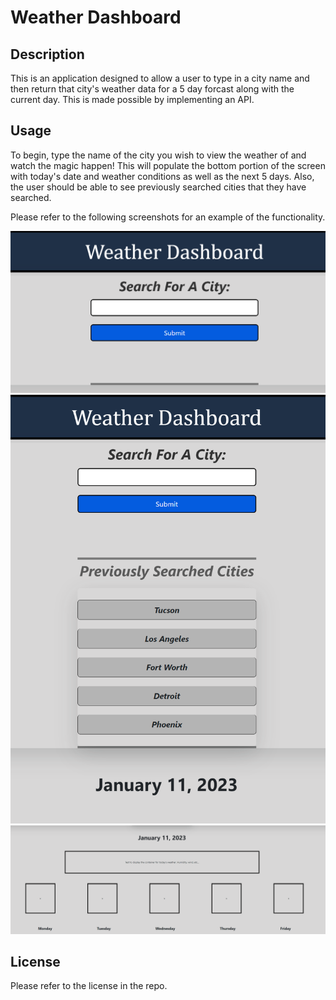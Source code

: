 # Weather Dashboard

## Description

This is an application designed to allow a user to type in a city name and then return that city's weather data for a 5 day forcast along with the current day. This is made possible by implementing an API. 

## Usage

To begin, type the name of the city you wish to view the weather of and watch the magic happen! 
This will populate the bottom portion of the screen with today's date and weather conditions as well as the next 5 days. 
Also, the user should be able to see previously searched cities that they have searched. 

Please refer to the following screenshots for an example of the functionality. 


![Initial Screen](/Assets/Initial-Screen.PNG)
![Previous Cities List](/Assets/Previous-Cities.PNG)
![Layout of weather data](/Assets/Work-In-Progress.PNG)

## License

Please refer to the license in the repo. 
